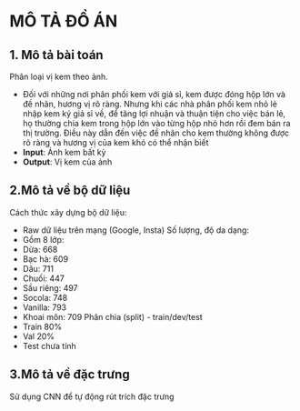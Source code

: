 # MÔ TẢ ĐỒ ÁN
## 1. Mô tả bài toán
Phân loại vị kem theo ảnh.

* Đối với những nơi phân phối kem với giá sỉ, kem được đóng hộp lớn và đề nhãn, hương vị rõ ràng. 
Nhưng khi các nhà phân phối kem nhỏ lẻ nhập kem ký giá sỉ về, để tăng lợi nhuận và thuận tiện cho việc bán lẻ, 
họ thường chia kem trong hộp lớn vào từng hộp nhỏ hơn rồi đem bán ra thị trường. 
Điều này dẫn đến việc đề nhãn cho kem thường không được rõ ràng và hương vị của kem khó có thể nhận biết 
* **Input**: Ảnh kem bất kỳ 
* **Output**: Vị kem của ảnh

## 2.Mô tả về bộ dữ liệu
Cách thức xây dựng bộ dữ liệu:
* Raw dữ liệu trên mạng (Google, Insta)
Số lượng, độ da dạng:
* Gồm 8 lớp:
* Dừa: 668
* Bạc hà: 609
* Dâu: 711
* Chuối: 447
* Sầu riêng: 497
* Socola: 748
* Vanilla: 793
* Khoai môn: 709
Phân chia (split) - train/dev/test
* Train 80%
* Val 20%
* Test chưa tính

## 3.Mô tả về đặc trưng
Sử dụng CNN để tự động rút trích đặc trưng
